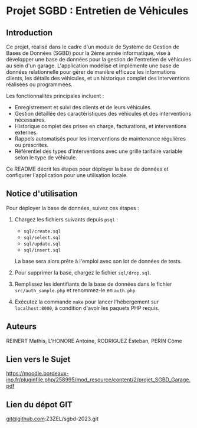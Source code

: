 # Projet SGBD : Entretien de Véhicules

## Introduction
Ce projet, réalisé dans le cadre d'un module de Système de Gestion de Bases de Données (SGBD) pour la 2ème année informatique, vise à développer une base de données pour la gestion de l'entretien de véhicules au sein d'un garage. L'application modélise et implémente une base de données relationnelle pour gérer de manière efficace les informations clients, les détails des véhicules, et un historique complet des interventions réalisées ou programmées.

Les fonctionnalités principales incluent :
- Enregistrement et suivi des clients et de leurs véhicules.
- Gestion détaillée des caractéristiques des véhicules et des interventions nécessaires.
- Historique complet des prises en charge, facturations, et interventions externes.
- Rappels automatisés pour les interventions de maintenance régulières ou prescrites.
- Référentiel des types d'interventions avec une grille tarifaire variable selon le type de véhicule.

Ce README décrit les étapes pour déployer la base de données et configurer l'application pour une utilisation locale.

## Notice d'utilisation
Pour déployer la base de données, suivez ces étapes :

1. Chargez les fichiers suivants depuis `psql` :
   - `sql/create.sql`
   - `sql/select.sql`
   - `sql/update.sql`
   - `sql/insert.sql`

   La base sera alors prête à l'emploi avec son lot de données de tests.

2. Pour supprimer la base, chargez le fichier `sql/drop.sql`.

3. Remplissez les identifiants de la base de données dans le fichier `src/auth_sample.php` et renommez-le en `auth.php`.

4. Exécutez la commande `make` pour lancer l'hébergement sur `localhost:8000`, à condition d'avoir les paquets PHP requis.

## Auteurs
REINERT Mathis,
L'HONORE Antoine,
RODRIGUEZ Esteban,
PERIN Côme

## Lien vers le Sujet
https://moodle.bordeaux-inp.fr/pluginfile.php/258995/mod_resource/content/2/projet_SGBD_Garage.pdf

## Lien du dépot GIT
git@github.com:Z3ZEL/sgbd-2023.git